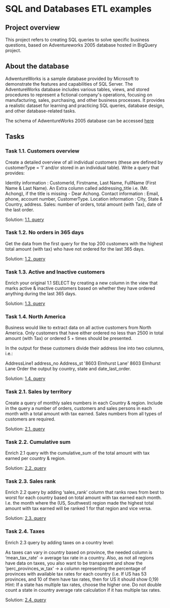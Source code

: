 # SQL and Databases ETL examples
## Project overview
This project refers to creating SQL queries to solve specific business questions, based on Adventureworks 2005 database hosted in BigQuery project.

## About the database
AdwentureWorks is a sample database provided by Microsoft to demonstrate the features and capabilities of SQL Server. 
The AdventureWorks database includes various tables, views, and stored procedures to represent a fictional company's operations, focusing on manufacturing, sales, purchasing, and other business processes. 
It provides a realistic dataset for learning and practicing SQL queries, database design, and other database-related tasks.

The schema of AdwentureWorks 2005 database can be accessed [here]( https://drive.google.com/file/d/1-Qsnn3bg0_PYgY5kKJOUDG8xdKLvOLPK/view)


## Tasks
### Task 1.1. Customers overview
Create a detailed overview of all individual customers (these are defined by customerType = ‘I’ and/or stored in an individual table). Write a query that provides:

Identity information : CustomerId, Firstname, Last Name, FullName (First Name & Last Name).
An Extra column called addressing_title i.e. (Mr. Achong), if the title is missing - Dear Achong.
Contact information : Email, phone, account number, CustomerType.
Location information : City, State & Country, address.
Sales: number of orders, total amount (with Tax), date of the last order.

Solution: [1.1. query](https://github.com/PatrycjaDanilczuk/SQL-and-Databases-codes/blob/main/1.1.%20query)

### Task 1.2. No orders in 365 days
Get the data from the first query for the top 200 customers with the highest total amount (with tax) who have not ordered for the last 365 days.

Solution: [1.2. query](https://github.com/PatrycjaDanilczuk/SQL-and-Databases-codes/blob/main/1.2.%20query)

### Task 1.3. Active and Inactive customers
Enrich your original 1.1 SELECT by creating a new column in the view that marks active & inactive customers based on whether they have ordered anything during the last 365 days.

Solution: [1.3. query](https://github.com/PatrycjaDanilczuk/SQL-and-Databases-codes/blob/main/1.3.%20query)

### Task 1.4. North America
Business would like to extract data on all active customers from North America. Only customers that have either ordered no less than 2500 in total amount (with Tax) or ordered 5 + times should be presented.

In the output for these customers divide their address line into two columns, i.e.:

AddressLine1	address_no	Address_st
'8603 Elmhurst Lane'	8603	Elmhurst Lane
Order the output by country, state and date_last_order.

Solution: [1.4. query](https://github.com/PatrycjaDanilczuk/SQL-and-Databases-codes/blob/main/1.4.%20query)

### Task 2.1. Sales by territory
Create a query of monthly sales numbers in each Country & region. Include in the query a number of orders, customers and sales persons in each month with a total amount with tax earned. Sales numbers from all types of customers are required. 

Solution: [2.1. query](https://github.com/PatrycjaDanilczuk/SQL-and-Databases-codes/blob/main/2.1.%20query)

### Task 2.2. Cumulative sum
Enrich 2.1 query with the cumulative_sum of the total amount with tax earned per country & region.

Solution: [2.2. query](https://github.com/PatrycjaDanilczuk/SQL-and-Databases-codes/blob/main/2.2.%20query)

### Task 2.3. Sales rank
Enrich 2.2 query by adding ‘sales_rank’ column that ranks rows from best to worst for each country based on total amount with tax earned each month. I.e. the month where the (US, Southwest) region made the highest total amount with tax earned will be ranked 1 for that region and vice versa.

Solution: [2.3. query](https://github.com/PatrycjaDanilczuk/SQL-and-Databases-codes/blob/main/2.3.%20query)

### Task 2.4. Taxes
Enrich 2.3 query by adding taxes on a country level:

As taxes can vary in country based on province, the needed column is ‘mean_tax_rate’ -> average tax rate in a country.
Also, as not all regions have data on taxes, you also want to be transparent and show the ‘perc_provinces_w_tax’ -> a column representing the percentage of provinces with available tax rates for each country (i.e. If US has 53 provinces, and 10 of them have tax rates, then for US it should show 0,19)
Hint: If a state has multiple tax rates, choose the higher one. Do not double count a state in country average rate calculation if it has multiple tax rates.

Solution: [2.4. query](https://github.com/PatrycjaDanilczuk/SQL-and-Databases-codes/blob/main/2.4.%20query)

